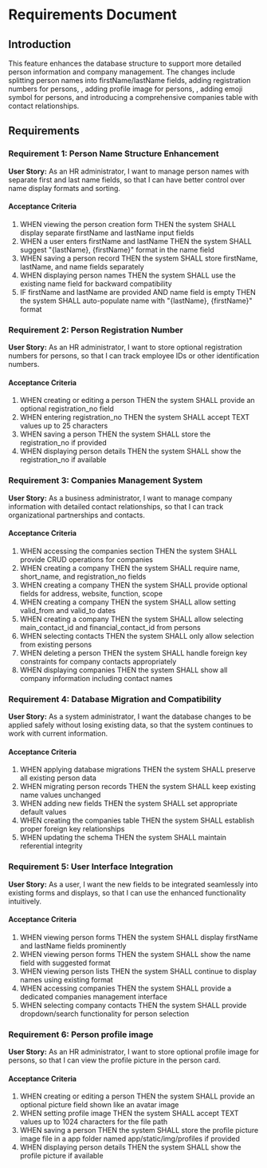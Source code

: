# Requirements Document

## Introduction

This feature enhances the database structure to support more detailed person information and company management. The changes include splitting person names into firstName/lastName fields, adding registration numbers for persons, , adding profile image for persons, , adding emoji symbol for persons, and introducing a comprehensive companies table with contact relationships.

## Requirements

### Requirement 1: Person Name Structure Enhancement

**User Story:** As an HR administrator, I want to manage person names with separate first and last name fields, so that I can have better control over name display formats and sorting.

#### Acceptance Criteria

1. WHEN viewing the person creation form THEN the system SHALL display separate firstName and lastName input fields
2. WHEN a user enters firstName and lastName THEN the system SHALL suggest "{lastName}, {firstName}" format in the name field
3. WHEN saving a person record THEN the system SHALL store firstName, lastName, and name fields separately
4. WHEN displaying person names THEN the system SHALL use the existing name field for backward compatibility
5. IF firstName and lastName are provided AND name field is empty THEN the system SHALL auto-populate name with "{lastName}, {firstName}" format

### Requirement 2: Person Registration Number

**User Story:** As an HR administrator, I want to store optional registration numbers for persons, so that I can track employee IDs or other identification numbers.

#### Acceptance Criteria

1. WHEN creating or editing a person THEN the system SHALL provide an optional registration_no field
2. WHEN entering registration_no THEN the system SHALL accept TEXT values up to 25 characters
3. WHEN saving a person THEN the system SHALL store the registration_no if provided
4. WHEN displaying person details THEN the system SHALL show the registration_no if available

### Requirement 3: Companies Management System

**User Story:** As a business administrator, I want to manage company information with detailed contact relationships, so that I can track organizational partnerships and contacts.

#### Acceptance Criteria

1. WHEN accessing the companies section THEN the system SHALL provide CRUD operations for companies
2. WHEN creating a company THEN the system SHALL require name, short_name, and registration_no fields
3. WHEN creating a company THEN the system SHALL provide optional fields for address, website, function, scope
4. WHEN creating a company THEN the system SHALL allow setting valid_from and valid_to dates
5. WHEN creating a company THEN the system SHALL allow selecting main_contact_id and financial_contact_id from persons
6. WHEN selecting contacts THEN the system SHALL only allow selection from existing persons
7. WHEN deleting a person THEN the system SHALL handle foreign key constraints for company contacts appropriately
8. WHEN displaying companies THEN the system SHALL show all company information including contact names

### Requirement 4: Database Migration and Compatibility

**User Story:** As a system administrator, I want the database changes to be applied safely without losing existing data, so that the system continues to work with current information.

#### Acceptance Criteria

1. WHEN applying database migrations THEN the system SHALL preserve all existing person data
2. WHEN migrating person records THEN the system SHALL keep existing name values unchanged
3. WHEN adding new fields THEN the system SHALL set appropriate default values
4. WHEN creating the companies table THEN the system SHALL establish proper foreign key relationships
5. WHEN updating the schema THEN the system SHALL maintain referential integrity

### Requirement 5: User Interface Integration

**User Story:** As a user, I want the new fields to be integrated seamlessly into existing forms and displays, so that I can use the enhanced functionality intuitively.

#### Acceptance Criteria

1. WHEN viewing person forms THEN the system SHALL display firstName and lastName fields prominently
2. WHEN viewing person forms THEN the system SHALL show the name field with suggested format
3. WHEN viewing person lists THEN the system SHALL continue to display names using existing format
4. WHEN accessing companies THEN the system SHALL provide a dedicated companies management interface
5. WHEN selecting company contacts THEN the system SHALL provide dropdown/search functionality for person selection

### Requirement 6: Person profile image

**User Story:** As an HR administrator, I want to store optional profile image for persons, so that I can view the profile picture in the person card.

#### Acceptance Criteria

1. WHEN creating or editing a person THEN the system SHALL provide an optional picture field shown like an avatar image
2. WHEN setting profile image THEN the system SHALL accept TEXT values up to 1024 characters for the file path
3. WHEN saving a person THEN the system SHALL store the profile picture image file in a app folder named app/static/img/profiles if provided
4. WHEN displaying person details THEN the system SHALL show the profile picture if available
